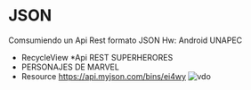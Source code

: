 # JSON
Comsumiendo un Api Rest formato JSON Hw:  Android UNAPEC
* RecycleView
*Api REST SUPERHERORES 
* PERSONAJES DE MARVEL
* Resource https://api.myjson.com/bins/ei4wy
![vdo](https://user-images.githubusercontent.com/14792959/42128702-aba21674-7c7f-11e8-8808-1bf0979a2bf5.gif)
